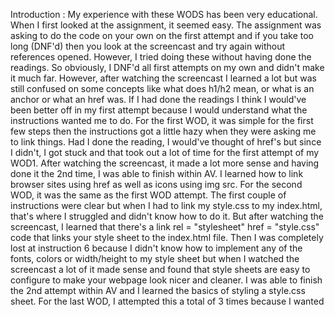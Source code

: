 Introduction : 
  My experience with these WODS has been very educational. When I first looked at the assignment, it seemed easy. The assignment was asking to do the code on your own on the first attempt and if you take too long (DNF'd) then you look at the screencast and try again without references opened. However, I tried doing these without having done the readings. So obviously, I DNF'd all first attempts on my own and didn't make it much far. However, after watching the screencast I learned a lot but was still confused on some concepts like what does h1/h2 mean, or what is an anchor or what an href was. If I had done the readings I think I would've been better off in my first attempt because I would understand what the instructions wanted me to do. 
  For the first WOD, it was simple for the first few steps then the instructions got a little hazy when they were asking me to link things. Had I done the reading, I would've thought of href's but since I didn't, I got stuck and that took out a lot of time for the first attempt of my WOD1. After watching the screencast, it made a lot more sense and having done it the 2nd time, I was able to finish within AV. I learned how to link browser sites using href as well as icons using img src. 
  For the second WOD, it was the same as the first WOD attempt. The first couple of instructions were clear but when I had to link my style.css to my index.html, that's where I struggled and didn't know how to do it. But after watching the screencast, I learned that there's a link rel = "stylesheet" href = "style.css" code that links your style sheet to the index.html file. Then I was completely lost at instruction 6 because I didn't know how to implement any of the fonts, colors or width/height to my style sheet but when I watched the screencast a lot of it made sense and found that style sheets are easy to configure to make your webpage look nicer and cleaner. I was able to finish the 2nd attempt within AV and I learned the basics of styling a style.css sheet. 
 For the last WOD, I attempted this a total of 3 times because I wanted 
